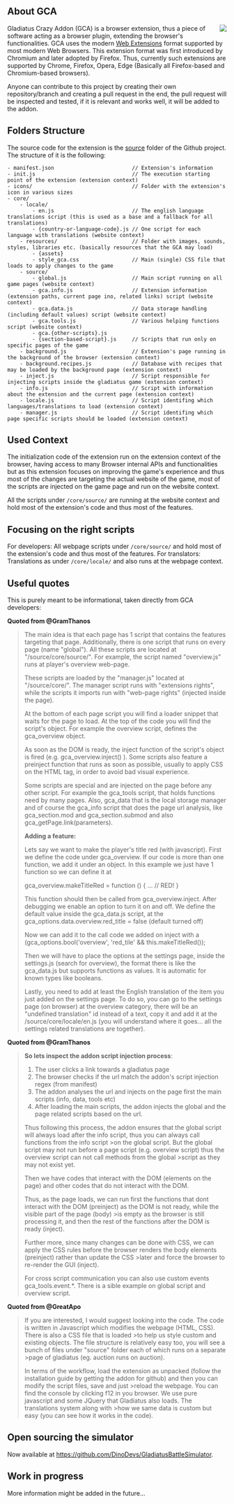 ## About GCA
<img src="/documentation/resources/icon_128.png" align="right"/>

Gladiatus Crazy Addon (GCA) is a browser extension, thus a piece of software acting as a browser plugin, extending the browser's functionalities.
GCA uses the modern [Web Extensions](https://developer.mozilla.org/en-US/docs/Mozilla/Add-ons/WebExtensions) format supported by most modern Web Browsers. This extension format was first introduced by Chromium and later adopted by Firefox. Thus, currently such extensions are supported by Chrome, Firefox, Opera, Edge (Basically all Firefox-based and Chromium-based browsers).

Anyone can contribute to this project by creating their own repository/branch and creating a pull request in the end, the pull request will be inspected and tested, if it is relevant and works well, it will be added to the addon.

## Folders Structure
The source code for the extension is the [source](https://github.com/DinoDevs/GladiatusCrazyAddon/tree/master/source) folder of the Github project.
The structure of it is the following:
```
- manifest.json                         // Extension's information
- init.js                               // The execution starting point of the extension (extension context)
- icons/                                // Folder with the extension's icon in various sizes
- core/
    - locale/
        - en.js                         // The english language translations script (this is used as a base and a fallback for all translations)
        - {country-or-language-code}.js // One script for each language with translations (website context)
    - resources/                        // Folder with images, sounds, styles, libraries etc. (basically resources that the GCA may load)
        - {assets}
        - style_gca.css                 // Main (single) CSS file that loads to apply changes to the game
    - source/
        - global.js                     // Main script running on all game pages (website context)
        - gca.info.js                   // Extension information (extension paths, current page ino, related links) script (website context)
        - gca.data.js                   // Data storage handling (including default values) script (website context)
        - gca.tools.js                  // Various helping functions script (website context)
        - gca.{other-scripts}.js
        - {section-based-script}.js     // Scripts that run only on specific pages of the game
    - background.js                     // Extension's page running in the background of the browser (extension context)
    - background.recipes.js             // Database with recipes that may be loaded by the background page (extension context)
    - inject.js                         // Script responsible for injecting scripts inside the gladiatus game (extension context)
    - info.js                           // Script with information about the extension and the current page (extension context)
    - locale.js                         // Script identifing which languages/translations to load (extension context)
    - manager.js                        // Script identifing which page specific scripts should be loaded (extension context)
```

## Used Context

The initialization code of the extension run on the extension context of the browser, having access to many Browser internal APIs and functionalities but as this extension focuses on improving the game's experience and thus most of the changes are targeting the actual website of the game, most of the scripts are injected on the game page and run on the website context.

All the scripts under `/core/source/` are running at the website context and hold most of the extension's code and thus most of the features.

## Focusing on the right scripts

For developers: All webpage scripts under `/core/source/` and hold most of the extension's code and thus most of the features.
For translators: Translations as under `/core/locale/` and also runs at the webpage context.


## Useful quotes
This is purely meant to be informational, taken directly from GCA developers:

**Quoted from @GramThanos**

>The main idea is that each page has 1 script that contains the features targeting that page. Additionally, there is one script that runs on every page (name "global").
>All these scripts are located at "/source/core/source/". For example, the script named "overview.js" runs at player's overview web-page.
>
>These scripts are loaded by the "manager.js" located at "/source/core/". The manager script runs with "extensions rights", while the scripts it imports run with "web-page rights" (injected inside the page).
>
>At the bottom of each page script you will find a loader snippet that waits for the page to load. At the top of the code you will find the script's object. For example the overview script, defines the gca_overview object.
>
>As soon as the DOM is ready, the inject function of the script's object is fired (e.g. gca_overview.inject() ). Some scripts also feature a preinject function that runs as soon as possible, usually to apply CSS on the HTML tag, in order to avoid bad visual experience.
>
>Some scripts are special and are injected on the page before any other script. For example the gca_tools script, that holds functions need by many pages. Also, gca_data that is the local storage manager and of course the gca_info script that does the page url analysis, like gca_section.mod and gca_section.submod and also gca_getPage.link(parameters).
>
>**<p>Adding a feature:</p>**
>Lets say we want to make the player's title red (with javascript).
>First we define the code under gca_overview. If our code is more than one function, we add it under an object. In this example we just have 1 function so we can define it at
>
>gca_overview.makeTitleRed = function () {
>... // RED!
>}
>
>This function should then be called from gca_overview.inject. After debugging we enable an option to turn it on and off. We define the default value inside the gca_data.js script, at the gca_options.data.overview.red_title = false (default turned off)
>
>Now we can add it to the call code we added on inject with a (gca_options.bool('overview', 'red_tile' && this.makeTitleRed());
>
>Then we will have to place the options at the settings page, inside the settings.js (search for overview), the format there is like the gca_data.js but supports functions as values. It is automatic for known types like booleans.
>
>Lastly, you need to add at least the English translation of the item you just added on the settings page. To do so, you can go to the settings page (on browser) at the overview category, there will be an "undefined translation" id instead of a text, copy it and add it at the /source/core/locale/en.js (you will understand where it goes... all the settings related translations are together).

**Quoted from @GramThanos**

>**So lets inspect the addon script injection process**:
>
>1. The user clicks a link towards a gladiatus page
>2. The browser checks if the url match the addon's script injection regex (from manifest)
>3. The addon analyses the url and injects on the page first the main scripts (info, data, tools etc)
>4. After loading the main scripts, the addon injects the global and the page related scripts based on the url.
>
>Thus following this process, the addon ensures that the global script will always load after the info script, thus you can always call functions from the info script >on the global script. But the global script may not run before a page script (e.g. overview script) thus the overview script can not call methods from the global >script as they may not exist yet.
>
>Then we have codes that interact with the DOM (elements on the page) and other codes that do not interact with the DOM.
>
>Thus, as the page loads, we can run first the functions that dont interact with the DOM (preinject) as the DOM is not ready, while the visible part of the page (body) >is empty as the browser is still processing it, and then the rest of the functions after the DOM is ready (inject).
>
>Further more, since many changes can be done with CSS, we can apply the CSS rules before the browser renders the body elements (preinject) rather than update the CSS >later and force the browser to re-render the GUI (inject).
>
>For cross script communication you can also use custom events gca_tools.event.*. There is a sible example on global script and overview script.

**Quoted from @GreatApo**

>If you are interested, I would suggest looking into the code. The code is written in Javascript which modifies the webpage (HTML, CSS). There is also a CSS file that is loaded >to help us style custom and existing objects. The file structure is relatively easy too, you will see a bunch of files under "source" folder each of which runs on a separate >page of gladiatus (eg. auction runs on auction).
>
>In terms of the workflow, load the extension as unpacked (follow the installation guide by getting the addon for github) and then you can modify the script files, save and just >reload the webpage. You can find the console by clicking f12 in you browser. We use pure javascript and some JQuery that Gladiatus also loads. The translations system along with >how we same data is custom but easy (you can see how it works in the code).

## Open sourcing the simulator

Now available at https://github.com/DinoDevs/GladiatusBattleSimulator.

## Work in progress

More information might be added in the future...


